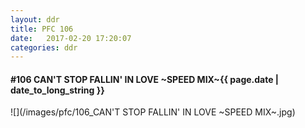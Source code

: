 ```yaml
---
layout: ddr
title: PFC 106
date:   2017-02-20 17:20:07
categories: ddr
---
```


#### **#106** CAN'T STOP FALLIN' IN LOVE ~SPEED MIX~<span class="pull-right">{{ page.date | date_to_long_string }}</span>
![](/images/pfc/106_CAN'T STOP FALLIN' IN LOVE ~SPEED MIX~.jpg)
